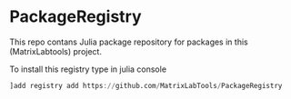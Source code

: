 # PackageRegistry

This repo contans Julia package repository for packages in this (MatrixLabtools) project.

To install this registry type in julia console

```julia
]add registry add https://github.com/MatrixLabTools/PackageRegistry
```
